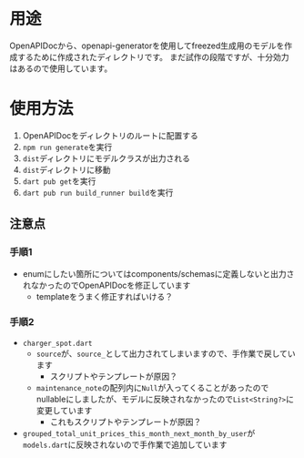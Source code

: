 # 用途
OpenAPIDocから、openapi-generatorを使用してfreezed生成用のモデルを作成するために作成されたディレクトリです。
まだ試作の段階ですが、十分効力はあるので使用しています。

# 使用方法
1. OpenAPIDocをディレクトリのルートに配置する
2. `npm run generate`を実行
3. `dist`ディレクトリにモデルクラスが出力される
4. `dist`ディレクトリに移動
5. `dart pub get`を実行
6. `dart pub run build_runner build`を実行

## 注意点
### 手順1
- enumにしたい箇所についてはcomponents/schemasに定義しないと出力されなかったのでOpenAPIDocを修正しています
    - templateをうまく修正すればいける？
### 手順2
- `charger_spot.dart`
    - `source`が、`source_`として出力されてしまいますので、手作業で戻しています
        - スクリプトやテンプレートが原因？
    - `maintenance_note`の配列内に`Null`が入ってくることがあったのでnullableにしましたが、モデルに反映されなかったので`List<String?>`に変更しています
        - これもスクリプトやテンプレートが原因？
- `grouped_total_unit_prices_this_month_next_month_by_user`が`models.dart`に反映されないので手作業で追加しています